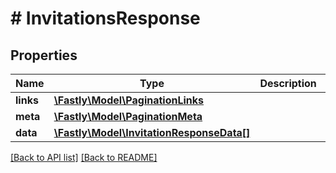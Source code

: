 # # InvitationsResponse

## Properties

Name | Type | Description | Notes
------------ | ------------- | ------------- | -------------
**links** | [**\Fastly\Model\PaginationLinks**](PaginationLinks.md) |  | [optional] 
**meta** | [**\Fastly\Model\PaginationMeta**](PaginationMeta.md) |  | [optional] 
**data** | [**\Fastly\Model\InvitationResponseData[]**](InvitationResponseData.md) |  | [optional] 


[[Back to API list]](../../README.md#endpoints) [[Back to README]](../../README.md)
